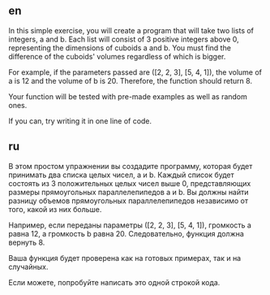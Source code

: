 ## en

In this simple exercise, you will create a program that will take two lists of integers, a and b. Each list will consist of 3 positive integers above 0, representing the dimensions of cuboids a and b. You must find the difference of the cuboids' volumes regardless of which is bigger.

For example, if the parameters passed are ([2, 2, 3], [5, 4, 1]), the volume of a is 12 and the volume of b is 20. Therefore, the function should return 8.

Your function will be tested with pre-made examples as well as random ones.

If you can, try writing it in one line of code.

## ru

В этом простом упражнении вы создадите программу, которая будет принимать два списка целых чисел, a и b. Каждый список будет состоять из 3 положительных целых чисел выше 0, представляющих размеры прямоугольных параллелепипедов a и b. Вы должны найти разницу объемов прямоугольных параллелепипедов независимо от того, какой из них больше.

Например, если переданы параметры ([2, 2, 3], [5, 4, 1]), громкость a равна 12, а громкость b равна 20. Следовательно, функция должна вернуть 8.

Ваша функция будет проверена как на готовых примерах, так и на случайных.

Если можете, попробуйте написать это одной строкой кода.
